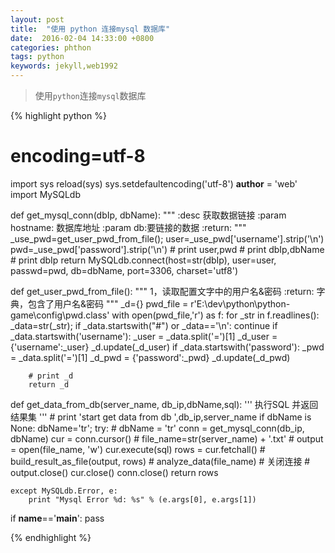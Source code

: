 ```yaml
---
layout: post
title:  "使用 python 连接mysql 数据库"
date:  2016-02-04 14:33:00 +0800
categories: phthon
tags: python
keywords: jekyll,web1992
---
```


>使用`python`连接`mysql`数据库

<!--more-->
{% highlight python %}

# encoding=utf-8
import sys
reload(sys)
sys.setdefaultencoding('utf-8')
__author__ = 'web'
import MySQLdb

def get_mysql_conn(dbIp, dbName):
    """
    :desc 获取数据链接
    :param hostname: 数据库地址
    :param db:要链接的数据
    :return:
    """
    _use_pwd=get_user_pwd_from_file();
    user=_use_pwd['username'].strip('\n')
    pwd=_use_pwd['password'].strip('\n')
    # print user,pwd
    # print dbIp,dbName
    # print  dbIp
    return MySQLdb.connect(host=str(dbIp), user=user, passwd=pwd, db=dbName, port=3306, charset='utf8')


def get_user_pwd_from_file():
    """
    1，读取配置文字中的用户名&密码
    :return: 字典，包含了用户名&密码
    """
    _d={}
    pwd_file = r'E:\dev\python\python-game\config\pwd.class'
    with open(pwd_file,'r') as f:
        for _str in f.readlines():
            _data=str(_str);
            if _data.startswith("#") or  _data=='\n':
                continue
            if _data.startswith('username'):
                 _user = _data.split('=')[1]
                 _d_user = {'username':_user}
                 _d.update(_d_user)
            if _data.startswith('password'):
                 _pwd = _data.split('=')[1]
                 _d_pwd = {'password':_pwd}
                 _d.update(_d_pwd)

        # print _d
        return _d

def get_data_from_db(server_name, db_ip,dbName,sql):
    '''
        执行SQL 并返回结果集
    '''
    # print 'start get data from db ',db_ip,server_name
    if dbName is None:
        dbName='tr';
    try:
        # dbName = 'tr'
        conn = get_mysql_conn(db_ip, dbName)
        cur = conn.cursor()
        # file_name=str(server_name) + '.txt'
        # output = open(file_name, 'w')
        cur.execute(sql)
        rows = cur.fetchall()
        # build_result_as_file(output, rows)
        # analyze_data(file_name)
        # 关闭连接
        # output.close()
        cur.close()
        conn.close()
        return  rows

    except MySQLdb.Error, e:
        print "Mysql Error %d: %s" % (e.args[0], e.args[1])


if __name__=='__main__':
    pass

{% endhighlight %}
